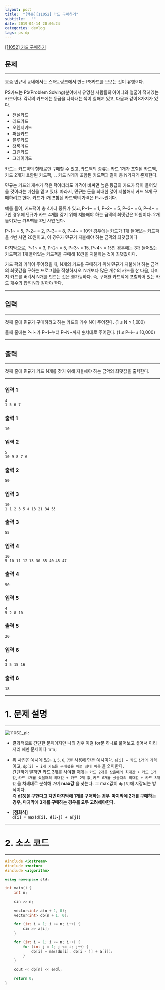 ```yaml
---
layout: post
title:  "[백준][11052] 카드 구매하기"
subtitle:   ""
date: 2019-04-14 20:06:24
categories: devlog
tags: ps dp
---
```


[[11052] 카드 구매하기](https://boj.kr/11052)  


## 문제

- - -


요즘 민규네 동네에서는 스타트링크에서 만든 PS카드를 모으는 것이 유행이다.

PS카드는 PS(Problem Solving)분야에서 유명한 사람들의 아이디와 얼굴이 적혀있는 카드이다. 각각의 카드에는 등급을 나타내는 색이 칠해져 있고, 다음과 같이 8가지가 있다.

- 전설카드
- 레드카드
- 오렌지카드
- 퍼플카드
- 블루카드
- 청록카드
- 그린카드
- 그레이카드

카드는 카드팩의 형태로만 구매할 수 있고, 카드팩의 종류는 카드 1개가 포함된 카드팩, 카드 2개가 포함된 카드팩, ... 카드 N개가 포함된 카드팩과 같이 총 N가지가 존재한다.

민규는 카드의 개수가 적은 팩이더라도 가격이 비싸면 높은 등급의 카드가 많이 들어있을 것이라는 미신을 믿고 있다. 따라서, 민규는 돈을 최대한 많이 지불해서 카드 N개 구매하려고 한다. 카드가 i개 포함된 카드팩의 가격은 P~i~원이다.

예를 들어, 카드팩이 총 4가지 종류가 있고, P~1~ = 1, P~2~ = 5, P~3~ = 6, P~4~ = 7인 경우에 민규가 카드 4개를 갖기 위해 지불해야 하는 금액의 최댓값은 10원이다. 2개 들어있는 카드팩을 2번 사면 된다.

P~1~ = 5, P~2~ = 2, P~3~ = 8, P~4~ = 10인 경우에는 카드가 1개 들어있는 카드팩을 4번 사면 20원이고, 이 경우가 민규가 지불해야 하는 금액의 최댓값이다.

마지막으로, P~1~ = 3, P~2~ = 5, P~3~ = 15, P~4~ = 16인 경우에는 3개 들어있는 카드팩과 1개 들어있는 카드팩을 구매해 18원을 지불하는 것이 최댓값이다.

카드 팩의 가격이 주어졌을 때, N개의 카드를 구매하기 위해 민규가 지불해야 하는 금액의 최댓값을 구하는 프로그램을 작성하시오. N개보다 많은 개수의 카드를 산 다음, 나머지 카드를 버려서 N개를 만드는 것은 불가능하다. 즉, 구매한 카드팩에 포함되어 있는 카드 개수의 합은 N과 같아야 한다.


- - -


## 입력


- - -


첫째 줄에 민규가 구매하려고 하는 카드의 개수 N이 주어진다. (1 ≤ N ≤ 1,000)

둘째 줄에는 P~i~가 P~1~부터 P~N~까지 순서대로 주어진다. (1 ≤ P~i~ ≤ 10,000)


- - -


## 출력

- - -


첫째 줄에 민규가 카드 N개를 갖기 위해 지불해야 하는 금액의 최댓값을 출력한다.


- - -


### 입력 1

```
4
1 5 6 7
```

### 출력 1

```
10
```

### 입력 2

```
5
10 9 8 7 6
```

### 출력 2

```
50
```

### 입력 3

```
10
1 1 2 3 5 8 13 21 34 55
```

### 출력 3

```
55
```

### 입력 4

```
10
5 10 11 12 13 30 35 40 45 47
```

### 출력 4

```
50
```

### 입력 5

```
4
5 2 8 10
```

### 출력 5

```
20
```

### 입력 6

```
4
3 5 15 16
```

### 출력 6

```
18
```


* * *




# 1. 문제 설명

- - -


![11052_pic](https://drive.google.com/uc?id=1KjRRQv0p9Po74JFI5WFtqyFdckDPWRWq)


- 결과적으로 간단한 문제이지만 나의 경우 이걸 for문 하나로 풀어보고 싶어서 이리저리 헤멘 문제이다 ㅠㅠ;

- 위 사진은 예시에 있는 `1`, `5`, `6`, `7`을 사용해 만든 예시이다. `a[i] = 카드 i개의 가격`이고, `dp[i] = i개 카드를 구매했을 때의 최대 비용` 을 의미한다.  
 간단하게 말하면 카드 3개를 사야할 때에는 `카드 2개를 샀을때의 최대값 + 카드 1개  값`, `카드 1개를 샀을때의 최대값 + 카드 2개 값`, `카드 0개를 샀을때의 최대값 + 카드 3개 값` 을 차례대로 분석해 가며 **max값** 을 찾는다. 그 max 값이 `dp[3]`에 저장되는 방식이다.  
 즉 **d[3]을 구한다고 치면 마지막에 1개를 구매하는 경우, 마지막에 2개를 구매하는경우, 마지막에 3개를 구매하는 경우를 모두 고려해야한다.**

- **[점화식]**  
 **`d[i] = max(d[i], d[i-j] + a[j])`**



- - -




# 2. 소스 코드


- - -


```cpp
#include <iostream>
#include <vector>
#include <algorithm>

using namespace std;

int main() {
	int n;

	cin >> n;

	vector<int> a(n + 1, 0);
	vector<int> dp(n + 1, 0);

	for (int i = 1; i <= n; i++) {
		cin >> a[i];
	}

	for (int i = 1; i <= n; i++) {
		for (int j = 1; j <= i; j++) {
			dp[i] = max(dp[i], dp[i - j] + a[j]);
		}
	}

	cout << dp[n] << endl;

	return 0;
}
```